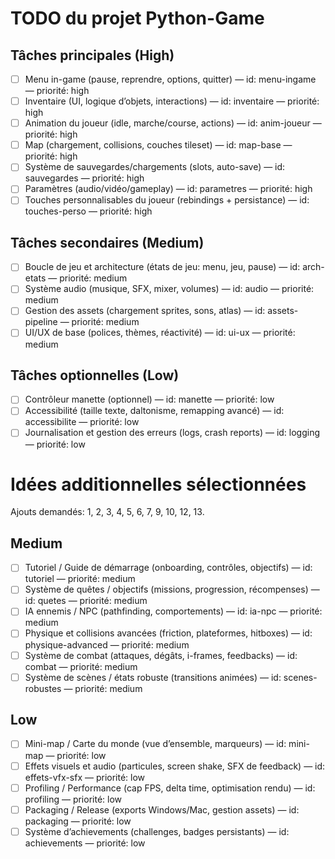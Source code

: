 # TODO du projet Python-Game

## Tâches principales (High)

-   [ ] Menu in-game (pause, reprendre, options, quitter) — id: menu-ingame — priorité: high
-   [ ] Inventaire (UI, logique d’objets, interactions) — id: inventaire — priorité: high
-   [ ] Animation du joueur (idle, marche/course, actions) — id: anim-joueur — priorité: high
-   [ ] Map (chargement, collisions, couches tileset) — id: map-base — priorité: high
-   [ ] Système de sauvegardes/chargements (slots, auto-save) — id: sauvegardes — priorité: high
-   [ ] Paramètres (audio/vidéo/gameplay) — id: parametres — priorité: high
-   [ ] Touches personnalisables du joueur (rebindings + persistance) — id: touches-perso — priorité: high

## Tâches secondaires (Medium)

-   [ ] Boucle de jeu et architecture (états de jeu: menu, jeu, pause) — id: arch-etats — priorité: medium
-   [ ] Système audio (musique, SFX, mixer, volumes) — id: audio — priorité: medium
-   [ ] Gestion des assets (chargement sprites, sons, atlas) — id: assets-pipeline — priorité: medium
-   [ ] UI/UX de base (polices, thèmes, réactivité) — id: ui-ux — priorité: medium

## Tâches optionnelles (Low)

-   [ ] Contrôleur manette (optionnel) — id: manette — priorité: low
-   [ ] Accessibilité (taille texte, daltonisme, remapping avancé) — id: accessibilite — priorité: low
-   [ ] Journalisation et gestion des erreurs (logs, crash reports) — id: logging — priorité: low

# Idées additionnelles sélectionnées

Ajouts demandés: 1, 2, 3, 4, 5, 6, 7, 9, 10, 12, 13.

## Medium

-   [ ] Tutoriel / Guide de démarrage (onboarding, contrôles, objectifs) — id: tutoriel — priorité: medium
-   [ ] Système de quêtes / objectifs (missions, progression, récompenses) — id: quetes — priorité: medium
-   [ ] IA ennemis / NPC (pathfinding, comportements) — id: ia-npc — priorité: medium
-   [ ] Physique et collisions avancées (friction, plateformes, hitboxes) — id: physique-advanced — priorité: medium
-   [ ] Système de combat (attaques, dégâts, i-frames, feedbacks) — id: combat — priorité: medium
-   [ ] Système de scènes / états robuste (transitions animées) — id: scenes-robustes — priorité: medium

## Low

-   [ ] Mini-map / Carte du monde (vue d’ensemble, marqueurs) — id: mini-map — priorité: low
-   [ ] Effets visuels et audio (particules, screen shake, SFX de feedback) — id: effets-vfx-sfx — priorité: low
-   [ ] Profiling / Performance (cap FPS, delta time, optimisation rendu) — id: profiling — priorité: low
-   [ ] Packaging / Release (exports Windows/Mac, gestion assets) — id: packaging — priorité: low
-   [ ] Système d’achievements (challenges, badges persistants) — id: achievements — priorité: low
